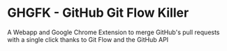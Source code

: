 # GHGFK - GitHub Git Flow Killer

A Webapp and Google Chrome Extension to merge GitHub's pull requests with a single click thanks to Git Flow and the GitHub API

